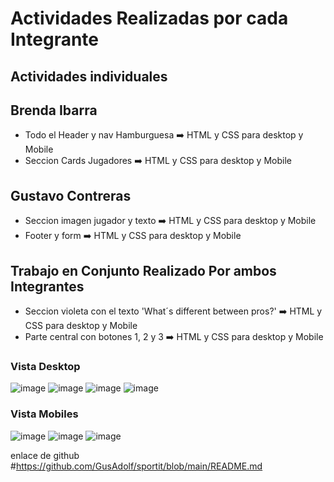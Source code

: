 
# Actividades Realizadas por cada Integrante
## Actividades individuales
## Brenda Ibarra
- Todo el Header y nav Hamburguesa  :arrow_right: HTML  y  CSS para desktop y Mobile
- Seccion Cards Jugadores :arrow_right: HTML  y  CSS para desktop y Mobile

## Gustavo Contreras
- Seccion imagen jugador y texto :arrow_right: HTML  y  CSS para desktop y Mobile
- Footer y form :arrow_right: HTML  y  CSS para desktop y Mobile

## Trabajo en Conjunto  Realizado Por ambos Integrantes
- Seccion violeta con el texto 'What´s different between pros?' :arrow_right: HTML  y  CSS para desktop y Mobile 
- Parte central con botones 1, 2 y 3  :arrow_right: HTML  y  CSS para desktop y Mobile

### Vista Desktop 
![image](https://github.com/GusAdolf/sportit/assets/49161487/09277a62-a302-456f-b862-310f719c20f4)
![image](https://github.com/GusAdolf/sportit/assets/49161487/41232c1f-54c0-4094-ad38-8308e263171e)
![image](https://github.com/GusAdolf/sportit/assets/49161487/275c094b-713d-4840-ad3a-09589dfc6158)
![image](https://github.com/GusAdolf/sportit/assets/49161487/ae92c463-308c-460c-9029-14d3cf10db94)

### Vista Mobiles
![image](https://github.com/GusAdolf/sportit/assets/49161487/68009e77-fab6-4931-a109-428657881369)
![image](https://github.com/GusAdolf/sportit/assets/49161487/ddcd4133-1c78-4acd-9b8f-0db1b5bc6b91)
![image](https://github.com/GusAdolf/sportit/assets/49161487/8b8e0134-5d6f-4878-aba5-b165813039d5)

enlace de github #https://github.com/GusAdolf/sportit/blob/main/README.md


